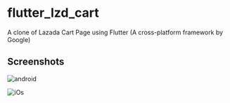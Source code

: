 # flutter_lzd_cart

A clone of Lazada Cart Page using Flutter (A cross-platform framework by Google)


## Screenshots

![android](https://raw.githubusercontent.com/thaihoa-fe/lzd_cart_flutter/master/android.png "Android")

![iOs](https://raw.githubusercontent.com/thaihoa-fe/lzd_cart_flutter/master/ios.png "Android")
